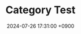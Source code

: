 ---
title: "Category Test"
excerpt: "LET'S CATEGORY"
categories:
    - Guitar
tags:
    - [togenashi, togeari]
toc: true
toc_sticky: true
date: 2024-07-26 17:31:00 +0900
last_modfied_at: 2024-07-26 17:31:00 +0900
---